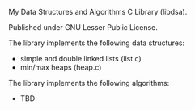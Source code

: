 My Data Structures and Algorithms C Library (libdsa).

Published under GNU Lesser Public License.

The library implements the following data structures:
- simple and double linked lists (list.c)
- min/max heaps (heap.c)

The library implements the following algorithms:
- TBD
